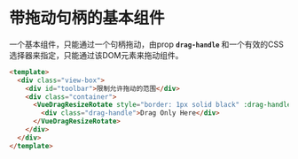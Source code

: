 # 带拖动句柄的基本组件

一个基本组件，只能通过一个句柄拖动，由prop <b>`drag-handle` </b>和一个有效的CSS选择器来指定，只能通过该DOM元素来拖动组件。


```html
<template>
  <div class="view-box">
    <div id="toolbar">限制允许拖动的范围</div>
    <div class="container">
      <VueDragResizeRotate style="border: 1px solid black" :drag-handle="'.drag-handle'">
        <div class="drag-handle">Drag Only Here</div>
      </VueDragResizeRotate>
    </div>
  </div>
</template>
```
